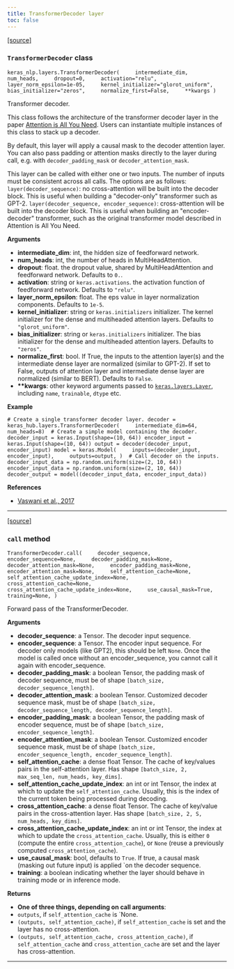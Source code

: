 ```yaml
---
title: TransformerDecoder layer
toc: false
---
```


[\[source\]](https://github.com/keras-team/keras-hub/tree/v0.17.0/keras_hub/src/layers/modeling/transformer_decoder.py#L16)

### `TransformerDecoder` class

`keras_nlp.layers.TransformerDecoder(     intermediate_dim,     num_heads,     dropout=0,     activation="relu",     layer_norm_epsilon=1e-05,     kernel_initializer="glorot_uniform",     bias_initializer="zeros",     normalize_first=False,     **kwargs )`

Transformer decoder.

This class follows the architecture of the transformer decoder layer in the paper [Attention is All You Need](https://arxiv.org/abs/1706.03762). Users can instantiate multiple instances of this class to stack up a decoder.

By default, this layer will apply a causal mask to the decoder attention layer. You can also pass padding or attention masks directly to the layer during call, e.g. with `decoder_padding_mask` or `decoder_attention_mask`.

This layer can be called with either one or two inputs. The number of inputs must be consistent across all calls. The options are as follows: `layer(decoder_sequence)`: no cross-attention will be built into the decoder block. This is useful when building a "decoder-only" transformer such as GPT-2. `layer(decoder_sequence, encoder_sequence)`: cross-attention will be built into the decoder block. This is useful when building an "encoder-decoder" transformer, such as the original transformer model described in Attention is All You Need.

**Arguments**

- **intermediate_dim**: int, the hidden size of feedforward network.
- **num_heads**: int, the number of heads in MultiHeadAttention.
- **dropout**: float. the dropout value, shared by MultiHeadAttention and feedforward network. Defaults to `0.`.
- **activation**: string or `keras.activations`. the activation function of feedforward network. Defaults to `"relu"`.
- **layer_norm_epsilon**: float. The eps value in layer normalization components. Defaults to `1e-5`.
- **kernel_initializer**: string or `keras.initializers` initializer. The kernel initializer for the dense and multiheaded attention layers. Defaults to `"glorot_uniform"`.
- **bias_initializer**: string or `keras.initializers` initializer. The bias initializer for the dense and multiheaded attention layers. Defaults to `"zeros"`.
- **normalize_first**: bool. If True, the inputs to the attention layer(s) and the intermediate dense layer are normalized (similar to GPT-2). If set to False, outputs of attention layer and intermediate dense layer are normalized (similar to BERT). Defaults to `False`.
- **\*\*kwargs**: other keyword arguments passed to [`keras.layers.Layer`](/api/layers/base_layer#layer-class), including `name`, `trainable`, `dtype` etc.

**Example**

`# Create a single transformer decoder layer. decoder = keras_hub.layers.TransformerDecoder(     intermediate_dim=64, num_heads=8)  # Create a simple model containing the decoder. decoder_input = keras.Input(shape=(10, 64)) encoder_input = keras.Input(shape=(10, 64)) output = decoder(decoder_input, encoder_input) model = keras.Model(     inputs=(decoder_input, encoder_input),     outputs=output, )  # Call decoder on the inputs. decoder_input_data = np.random.uniform(size=(2, 10, 64)) encoder_input_data = np.random.uniform(size=(2, 10, 64)) decoder_output = model((decoder_input_data, encoder_input_data))`

**References**

- [Vaswani et al., 2017](https://arxiv.org/abs/1706.03762)

---

[\[source\]](https://github.com/keras-team/keras-hub/tree/v0.17.0/keras_hub/src/layers/modeling/transformer_decoder.py#L240)

### `call` method

`TransformerDecoder.call(     decoder_sequence,     encoder_sequence=None,     decoder_padding_mask=None,     decoder_attention_mask=None,     encoder_padding_mask=None,     encoder_attention_mask=None,     self_attention_cache=None,     self_attention_cache_update_index=None,     cross_attention_cache=None,     cross_attention_cache_update_index=None,     use_causal_mask=True,     training=None, )`

Forward pass of the TransformerDecoder.

**Arguments**

- **decoder_sequence**: a Tensor. The decoder input sequence.
- **encoder_sequence**: a Tensor. The encoder input sequence. For decoder only models (like GPT2), this should be left `None`. Once the model is called once without an encoder_sequence, you cannot call it again with encoder_sequence.
- **decoder_padding_mask**: a boolean Tensor, the padding mask of decoder sequence, must be of shape `[batch_size, decoder_sequence_length]`.
- **decoder_attention_mask**: a boolean Tensor. Customized decoder sequence mask, must be of shape `[batch_size, decoder_sequence_length, decoder_sequence_length]`.
- **encoder_padding_mask**: a boolean Tensor, the padding mask of encoder sequence, must be of shape `[batch_size, encoder_sequence_length]`.
- **encoder_attention_mask**: a boolean Tensor. Customized encoder sequence mask, must be of shape `[batch_size, encoder_sequence_length, encoder_sequence_length]`.
- **self_attention_cache**: a dense float Tensor. The cache of key/values pairs in the self-attention layer. Has shape `[batch_size, 2, max_seq_len, num_heads, key_dims]`.
- **self_attention_cache_update_index**: an int or int Tensor, the index at which to update the `self_attention_cache`. Usually, this is the index of the current token being processed during decoding.
- **cross_attention_cache**: a dense float Tensor. The cache of key/value pairs in the cross-attention layer. Has shape `[batch_size, 2, S, num_heads, key_dims]`.
- **cross_attention_cache_update_index**: an int or int Tensor, the index at which to update the `cross_attention_cache`. Usually, this is either `0` (compute the entire `cross_attention_cache`), or `None` (reuse a previously computed `cross_attention_cache`).
- **use_causal_mask**: bool, defaults to `True`. If true, a causal mask (masking out future input) is applied \`on the decoder sequence.
- **training**: a boolean indicating whether the layer should behave in training mode or in inference mode.

**Returns**

- **One of three things, depending on call arguments**:
- `outputs`, if `self_attention_cache` is \`None.
- `(outputs, self_attention_cache)`, if `self_attention_cache` is set and the layer has no cross-attention.
- `(outputs, self_attention_cache, cross_attention_cache)`, if `self_attention_cache` and `cross_attention_cache` are set and the layer has cross-attention.

---
